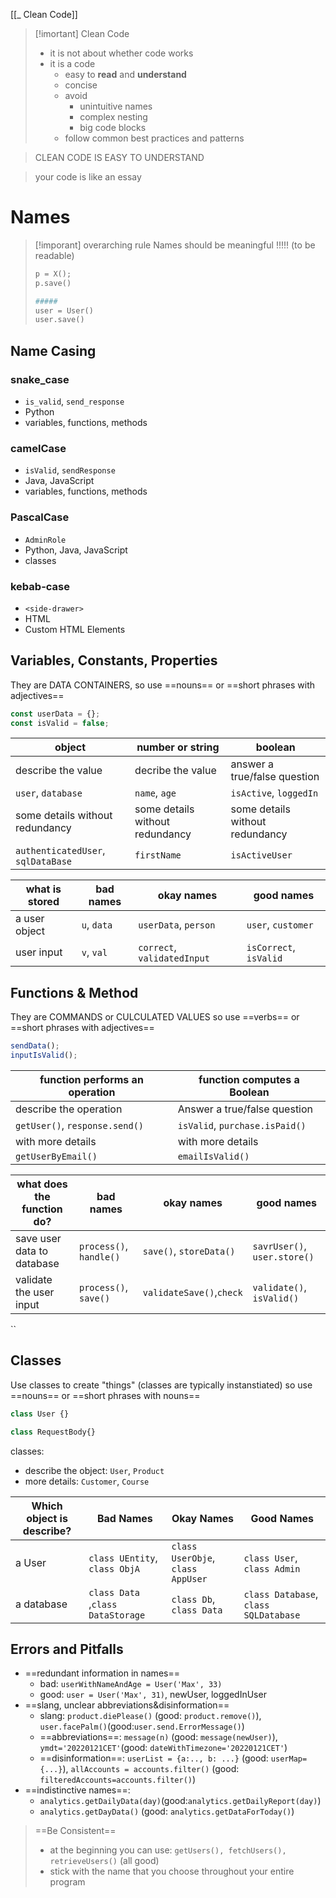 [[_ Clean Code]]

>[!imortant] Clean Code
>- it is not about whether code works
>- it is a code 
>	- easy to **read** and **understand**
>	- concise
>	- avoid 
>		- unintuitive names
>		- complex nesting
>		- big code blocks
>	- follow common best practices and patterns

>CLEAN CODE IS EASY TO UNDERSTAND

>your code is like an essay


# Names
>[!imporant] overarching rule
>Names should be meaningful !!!!! (to be readable)
>```python
>p = X();
>p.save()
>
>#####
>user = User()
>user.save()
>```

## Name Casing
### snake_case
- `is_valid`, `send_response`
- Python
- variables, functions, methods

### camelCase
- `isValid`, `sendResponse`
- Java, JavaScript
- variables, functions, methods

### PascalCase
- `AdminRole`
- Python, Java, JavaScript
- classes

### kebab-case
- `<side-drawer>`
- HTML
- Custom HTML Elements




## Variables, Constants, Properties
They are DATA CONTAINERS, 
so 
use ==nouns== or ==short phrases with adjectives==
```JavaScript
const userData = {};
const isValid = false;
```

object | number or string | boolean
---|---|---
describe the value | decribe the value | answer a true/false question
`user`, `database`|`name`, `age`| `isActive`, `loggedIn`
some details without redundancy | some details without redundancy |some details without redundancy 
`authenticatedUser`, `sqlDataBase` | `firstName` |`isActiveUser`

what is stored | bad names | okay names | good names
---|---|--- |---
a user object | `u`, `data` | `userData`, `person` |  `user`, `customer`
user input | `v`, `val` | `correct`, `validatedInput` | `isCorrect`, `isValid`



## Functions & Method
They are COMMANDS or CULCULATED VALUES
so
use ==verbs== or  ==short phrases with adjectives==
```js
sendData();
inputIsValid();
```

function performs an operation | function computes a Boolean
--- | --- 
describe the operation | Answer a true/false question
`getUser()`, `response.send()` | `isValid`, `purchase.isPaid()`
with more details | with more details
`getUserByEmail()` | `emailIsValid()`

what does the function do? | bad names | okay names | good names
---|---|---|---
save user data to database | `process()`, `handle()` | `save()`, `storeData()` | `savrUser()`, `user.store()`
validate the user input | `process()`, `save()` | `validateSave()`,`check` | `validate()`, `isValid()`
``

## Classes
Use classes to create "things" (classes are typically instanstiated)
so
use ==nouns== or ==short phrases with nouns==
```js
class User {}

class RequestBody{}
```

classes:
- describe the object: `User`, `Product`
- more details: `Customer`, `Course`

Which object is describe? | Bad Names | Okay Names | Good Names
---|---|---|---
a User | `class UEntity`, `class ObjA` | `class UserObje`, `class AppUser` | `class User`, `class Admin`
a database | `class Data` ,`class DataStorage` | `class Db`, `class Data` | `class Database`, `class SQLDatabase` 


## Errors and Pitfalls
- ==redundant information  in names==
	- bad: `userWithNameAndAge = User('Max', 33)`
	- good: `user = User('Max', 31)`, newUser, loggedInUser
- ==slang, unclear abbreviations&disinformation==
	- slang: `product.diePlease()` (good: `product.remove()`), `user.facePalm()`(good:`user.send.ErrorMessage()`)
	- ==abbreviations==: `message(n)` (good: `message(newUser)`), `ymdt='20220121CET'`(good: `dateWithTimezone='20220121CET'`)
	- ==disinformation==: `userList = {a:.., b: ...}` (good: `userMap={...}`), `allAccounts = accounts.filter()` (good: `filteredAccounts=accounts.filter()`)
- ==indistinctive names==:
	- `analytics.getDailyData(day)`(good:`analytics.getDailyReport(day)`)
	- `analytics.getDayData()` (good: `analytics.getDataForToday()`)

>==Be Consistent==
>- at the beginning you can use: `getUsers(), fetchUsers(), retrieveUsers()` (all good)
>- stick  with the name that you choose throughout your entire program













